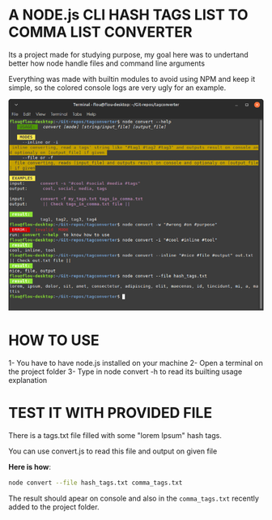# A NODE.js CLI HASH TAGS LIST TO COMMA LIST CONVERTER
Its a project made for studying purpose, my goal here was to undertand better how node handle files and command line arguments

Everything was made with builtin modules to avoid using NPM and keep it simple, so the colored console logs are very ugly for an example.

![screenshot](./screenshots/screenshot_02.png)

# HOW TO USE
1- You have to have node.js installed on your machine
2- Open a terminal on the project folder
3- Type in node convert -h to read its builting usage explanation

# TEST IT WITH PROVIDED FILE
There is a tags.txt file filled with some "lorem Ipsum" hash tags.

You can use convert.js to read this file and output on given file

**Here is how**:
```bash
node convert --file hash_tags.txt comma_tags.txt
```
The result should apear on console and also in the `comma_tags.txt` recently added to the project folder.
